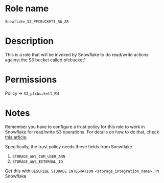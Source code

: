# Role name
`Snowflake_S3_PFCBUCKET1_RW_AR`

# Description
This is a role that will be invoked by Snowflake to do read/write actions against the S3 bucket called pfcbucket1

# Permissions
Policy -> `S3_pfcbucket1_RW`

# Notes

Remember you have to configure a trust policy for this role to work in Snowflake for read/write 
S3 operations. For details on how to do that, check [this article](https://docs.snowflake.com/user-guide/data-load-s3-config-storage-integration). 

Specifically, the trust policy needs these fields from Snowflake

1. `STORAGE_AWS_IAM_USER_ARN`
1. `STORAGE_AWS_EXTERNAL_ID`

Get this with `DESCRIBE STORAGE INTEGRATION <storage_integration_name>;` in Snowflake